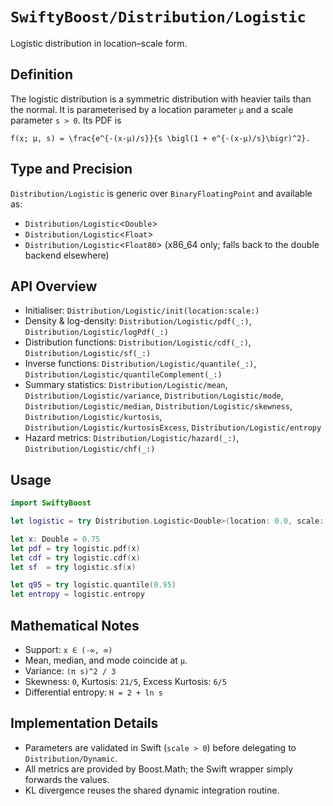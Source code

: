 # ``SwiftyBoost/Distribution/Logistic``

Logistic distribution in location–scale form.

## Definition

The logistic distribution is a symmetric distribution with heavier tails than the normal.
It is parameterised by a location parameter `μ` and a scale parameter `s > 0`. Its PDF is

```
f(x; μ, s) = \frac{e^{-(x-μ)/s}}{s \bigl(1 + e^{-(x-μ)/s}\bigr)^2}.
```

## Type and Precision

``Distribution/Logistic`` is generic over `BinaryFloatingPoint` and available as:

- ``Distribution/Logistic``<`Double`>
- ``Distribution/Logistic``<`Float`>
- ``Distribution/Logistic``<`Float80`> (x86_64 only; falls back to the double backend elsewhere)

## API Overview

- Initialiser: ``Distribution/Logistic/init(location:scale:)``
- Density & log-density: ``Distribution/Logistic/pdf(_:)``, ``Distribution/Logistic/logPdf(_:)``
- Distribution functions: ``Distribution/Logistic/cdf(_:)``, ``Distribution/Logistic/sf(_:)``
- Inverse functions: ``Distribution/Logistic/quantile(_:)``, ``Distribution/Logistic/quantileComplement(_:)``
- Summary statistics: ``Distribution/Logistic/mean``, ``Distribution/Logistic/variance``,
  ``Distribution/Logistic/mode``, ``Distribution/Logistic/median``, ``Distribution/Logistic/skewness``,
  ``Distribution/Logistic/kurtosis``, ``Distribution/Logistic/kurtosisExcess``, ``Distribution/Logistic/entropy``
- Hazard metrics: ``Distribution/Logistic/hazard(_:)``, ``Distribution/Logistic/chf(_:)``

## Usage

```swift
import SwiftyBoost

let logistic = try Distribution.Logistic<Double>(location: 0.0, scale: 1.2)

let x: Double = 0.75
let pdf = try logistic.pdf(x)
let cdf = try logistic.cdf(x)
let sf  = try logistic.sf(x)

let q95 = try logistic.quantile(0.95)
let entropy = logistic.entropy
```

## Mathematical Notes

- Support: `x ∈ (-∞, ∞)`
- Mean, median, and mode coincide at `μ`.
- Variance: `(π s)^2 / 3`
- Skewness: `0`, Kurtosis: `21/5`, Excess Kurtosis: `6/5`
- Differential entropy: `H = 2 + ln s`

## Implementation Details

- Parameters are validated in Swift (`scale > 0`) before delegating to ``Distribution/Dynamic``.
- All metrics are provided by Boost.Math; the Swift wrapper simply forwards the values.
- KL divergence reuses the shared dynamic integration routine.
